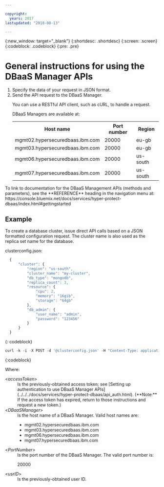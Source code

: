 ```yaml
---

copyright:
  years: 2017
lastupdated: "2018-08-13"

---
```


{:new_window: target="_blank"}
{:shortdesc: .shortdesc}
{:screen: .screen}
{:codeblock: .codeblock}
{:pre: .pre}


# General instructions for using the DBaaS Manager APIs

<ol>
<li>Specify the data of your request in JSON format.
</li>
<li>Send the API request to the DBaaS Manager.
<p>You can use a RESTful API client, such as cURL, to handle a request.
</p>
<p>DBaaS Managers are available at:
<table>
  <tr>
    <th> Host name </th>
    <th> Port number </th>
    <th> Region </th>
  </tr>
  <tr>
    <td> mgmt02.hypersecuredbaas.ibm.com </td>
    <td> 20000 </td>
    <td> eu-gb </td>
  </tr>
    <tr>
    <td> mgmt03.hypersecuredbaas.ibm.com </td>
    <td> 20000 </td>
    <td> eu-gb </td>
  </tr>
  <tr>
    <td> mgmt06.hypersecuredbaas.ibm.com </td>
    <td> 20000 </td>
    <td> us-south </td>
  </tr>
    <tr>
    <td> mgmt07.hypersecuredbaas.ibm.com </td>
    <td> 20000 </td>
    <td> us-south </td>
  </tr>
</table>
</p>	 
</li>
</ol>

<p>To link to documentation for the DBaaS Management APIs (methods and parameters), see the **REFERENCE** heading in the navigation menu at:  https://console.bluemix.net/docs/services/hyper-protect-dbaas/index.html#gettingstarted
</p>

## Example

To create a database cluster, issue direct API calls based on a JSON formatted
configuration request. The cluster name is also used as the replica set name for the
database.

clusterconfig.json:

```javascript
  {
      "cluster": {
          "region": "us-south",
          "cluster_name": "my-cluster",
          "db_type": "mongodb",
          "replica_count": 3,
          "resource": {
              "cpu": 2,
              "memory": "16gib",
              "storage": "64gb"
          },  
          "db_admin": {
              "user_name": "admin",
              "password": "123456"
          }   
      }   
  }
```
{: codeblock}

```javascript
curl -k -i -X POST -d '@clusterconfig.json' -H "Content-Type: application/json" -H "accept-license-agreement:yes" -H "x-auth-token: <accessToken>" https://<DBaaSManager>:<PortNumber>/api/v1/<userID>/clusters
```
{:codeblock}

Where:
<dl>
<dt> &lt;<em>accessToken</em>&gt; </dt>
<dd>Is the previously-obtained access token; see [Setting up authentication to use DBaaS Manager APIs](../../../docs/services/hyper-protect-dbaas/api_auth.html). (**Note:** If the access token has expired, return to those instructions and request a new token.) </dd>
<dt> &lt;<em>DBaaSManager</em>&gt; </dt>
<dd>Is the host name of a DBaaS Manager. Valid host names are:
<ul>
<li>mgmt02.hypersecuredbaas.ibm.com</li>
<li>mgmt03.hypersecuredbaas.ibm.com</li>
<li>mgmt06.hypersecuredbaas.ibm.com</li>
<li>mgmt07.hypersecuredbaas.ibm.com</li>
</ul>
</dd>
<dt> &lt;<em>PortNumber</em>&gt; </dt>
<dd>Is the port number of the DBaaS Manager. The valid port number is:
<p>20000</p>
</dd>
<dt> &lt;<em>usrID</em>&gt; </dt>
<dd>Is the previously-obtained user ID.</dd>
</dl>
